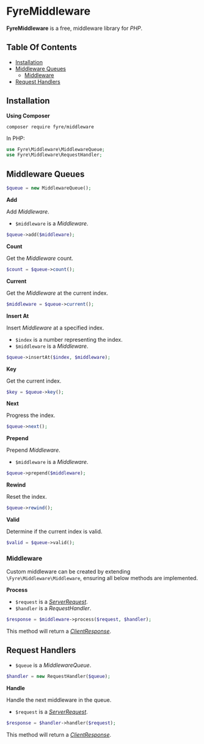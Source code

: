 # FyreMiddleware

**FyreMiddleware** is a free, middleware library for *PHP*.


## Table Of Contents
- [Installation](#installation)
- [Middleware Queues](#middleware-queues)
    - [Middleware](#middleware)
- [Request Handlers](#request-handlers)



## Installation

**Using Composer**

```
composer require fyre/middleware
```

In PHP:

```php
use Fyre\Middleware\MiddlewareQueue;
use Fyre\Middleware\RequestHandler;
```


## Middleware Queues

```php
$queue = new MiddlewareQueue();
```

**Add**

Add *Middleware*.

- `$middleware` is a *Middleware*.

```php
$queue->add($middleware);
```

**Count**

Get the *Middleware* count.

```php
$count = $queue->count();
```

**Current**

Get the *Middleware* at the current index.

```php
$middleware = $queue->current();
```

**Insert At**

Insert *Middleware* at a specified index.

- `$index` is a number representing the index.
- `$middleware` is a *Middleware*.

```php
$queue->insertAt($index, $middleware);
```

**Key**

Get the current index.

```php
$key = $queue->key();
```

**Next**

Progress the index.

```php
$queue->next();
```

**Prepend**

Prepend *Middleware*.

- `$middleware` is a *Middleware*.

```php
$queue->prepend($middleware);
```

**Rewind**

Reset the index.

```php
$queue->rewind();
```

**Valid**

Determine if the current index is valid.

```php
$valid = $queue->valid();
```


### Middleware

Custom middleware can be created by extending `\Fyre\Middleware\Middleware`, ensuring all below methods are implemented.

**Process**

- `$request` is a [*ServerRequest*](https://github.com/elusivecodes/fyreserver).
- `$handler` is a *RequestHandler*.

```php
$response = $middleware->process($request, $handler);
```

This method will return a [*ClientResponse*](https://github.com/elusivecodes/fyreserver).


## Request Handlers

- `$queue` is a *MiddlewareQueue*.

```php
$handler = new RequestHandler($queue);
```

**Handle**

Handle the next middleware in the queue.

- `$request` is a [*ServerRequest*](https://github.com/elusivecodes/fyreserver).

```php
$response = $handler->handler($request);
```

This method will return a [*ClientResponse*](https://github.com/elusivecodes/fyreserver).